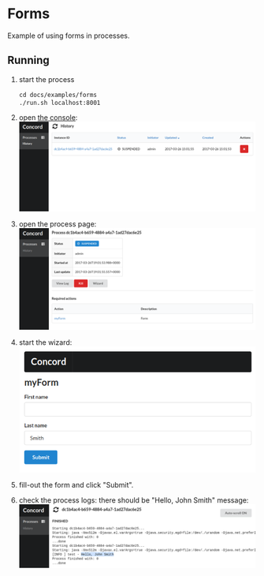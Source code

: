 # Forms

Example of using forms in processes.

## Running

1. start the process

   ```
   cd docs/examples/forms
   ./run.sh localhost:8001
   ```
   
2. open [the console](http://localhost:8080):
   ![History](./console_history.png)
   
3. open the process page:
   ![Process](./console_process.png)
   
4. start the wizard:
   ![Wizard](./console_wizard.png)
   
5. fill-out the form and click "Submit".

6. check the process logs: there should be "Hello, John Smith" message:
   ![Log](./console_log.png)